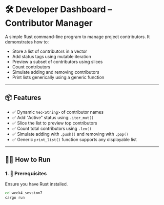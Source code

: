 # 🛠️ Developer Dashboard – Contributor Manager

A simple Rust command-line program to manage project contributors. It demonstrates how to:

- Store a list of contributors in a vector
- Add status tags using mutable iteration
- Preview a subset of contributors using slices
- Count contributors
- Simulate adding and removing contributors
- Print lists generically using a generic function

---

## 📦 Features

- ✅ Dynamic `Vec<String>` of contributor names
- ✅ Add "Active" status using `.iter_mut()`
- ✅ Slice the list to preview top contributors
- ✅ Count total contributors using `.len()`
- ✅ Simulate adding with `.push()` and removing with `.pop()`
- ✅ Generic `print_list()` function supports any displayable list

---

## 🧑‍💻 How to Run

### 1. 🧱 Prerequisites

Ensure you have Rust installed.

```bash
cd week4_session7
cargo run
```

